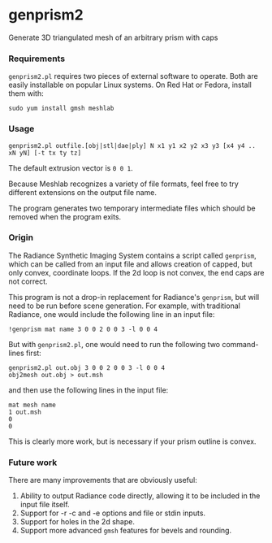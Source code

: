 # genprism2
Generate 3D triangulated mesh of an arbitrary prism with caps

### Requirements
`genprism2.pl` requires two pieces of external software to operate. Both are easily installable 
on popular Linux systems. On Red Hat or Fedora, install them with:

    sudo yum install gmsh meshlab

### Usage
    genprism2.pl outfile.[obj|stl|dae|ply] N x1 y1 x2 y2 x3 y3 [x4 y4 .. xN yN] [-t tx ty tz]

The default extrusion vector is `0 0 1`.

Because Meshlab recognizes a variety of file formats, feel free to try different extensions
on the output file name.

The program generates two temporary intermediate files which should be removed when the 
program exits.

### Origin
The Radiance Synthetic Imaging System contains a script called `genprism`, which can be
called from an input file and allows creation of capped, but only convex, coordinate loops.
If the 2d loop is not convex, the end caps are not correct.

This program is not a drop-in replacement for Radiance's `genprism`, but will need to be
run before scene generation. For example, with traditional Radiance, one would include the
following line in an input file:

    !genprism mat name 3 0 0 2 0 0 3 -l 0 0 4

But with `genprism2.pl`, one would need to run the following two command-lines first:

    genprism2.pl out.obj 3 0 0 2 0 0 3 -l 0 0 4
    obj2mesh out.obj > out.msh

and then use the following lines in the input file:

    mat mesh name
    1 out.msh
    0
    0

This is clearly more work, but is necessary if your prism outline is convex.

### Future work
There are many improvements that are obviously useful:

1) Ability to output Radiance code directly, allowing it to be included in the input file itself.
2) Support for -r -c and -e options and file or stdin inputs.
3) Support for holes in the 2d shape.
4) Support more advanced `gmsh` features for bevels and rounding.

